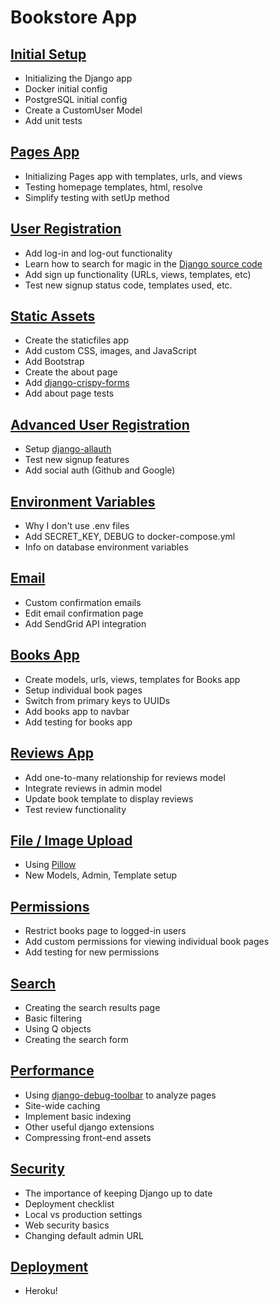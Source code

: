 # Bookstore App
## [Initial Setup](my_notes/ch03-README.md)
- Initializing the Django app
- Docker initial config
- PostgreSQL initial config
- Create a CustomUser Model
- Add unit tests

## [Pages App](my_notes/ch04-README.md)
- Initializing Pages app with templates, urls, and views
- Testing homepage templates, html, resolve
- Simplify testing with setUp method

## [User Registration](my_notes/ch05-README.md)
- Add log-in and log-out functionality
- Learn how to search for magic in the [Django source code](https://github.com/django/django)
- Add sign up functionality (URLs, views, templates, etc)
- Test new signup status code, templates used, etc.

## [Static Assets](my_notes/ch06-README.md)
- Create the staticfiles app
- Add custom CSS, images, and JavaScript
- Add Bootstrap
- Create the about page
- Add [django-crispy-forms](https://github.com/django-crispy-forms/django-crispy-forms)
- Add about page tests

## [Advanced User Registration](my_notes/ch07-README.md)
- Setup [django-allauth](https://github.com/pennersr/django-allauth)
- Test new signup features
- Add social auth (Github and Google)

## [Environment Variables](my_notes/ch08-README.md)
- Why I don't use .env files
- Add SECRET_KEY, DEBUG to docker-compose.yml
- Info on database environment variables

## [Email](my_notes/ch09-README.md)
- Custom confirmation emails
- Edit email confirmation page
- Add SendGrid API integration

## [Books App](my_notes/ch10-README.md)
- Create models, urls, views, templates for Books app
- Setup individual book pages
- Switch from primary keys to UUIDs
- Add books app to navbar
- Add testing for books app

## [Reviews App](my_notes/ch11-README.md)
- Add one-to-many relationship for reviews model
- Integrate reviews in admin model
- Update book template to display reviews
- Test review functionality

## [File / Image Upload](my_notes/ch12-README.md)
- Using [Pillow](https://python-pillow.org/)
- New Models, Admin, Template setup

## [Permissions](my_notes/ch13-README.md)
- Restrict books page to logged-in users
- Add custom permissions for viewing individual book pages
- Add testing for new permissions

## [Search](my_notes/ch14-README.md)
- Creating the search results page
- Basic filtering
- Using Q objects
- Creating the search form

## [Performance](my_notes/ch15-README.md)
- Using [django-debug-toolbar](https://github.com/jazzband/django-debug-toolbar) to analyze pages
- Site-wide caching
- Implement basic indexing
- Other useful django extensions
- Compressing front-end assets

## [Security](my_notes/ch16-README.md)
- The importance of keeping Django up to date
- Deployment checklist
- Local vs production settings
- Web security basics
- Changing default admin URL

## [Deployment](my_notes/ch17-README.md)
- Heroku!
